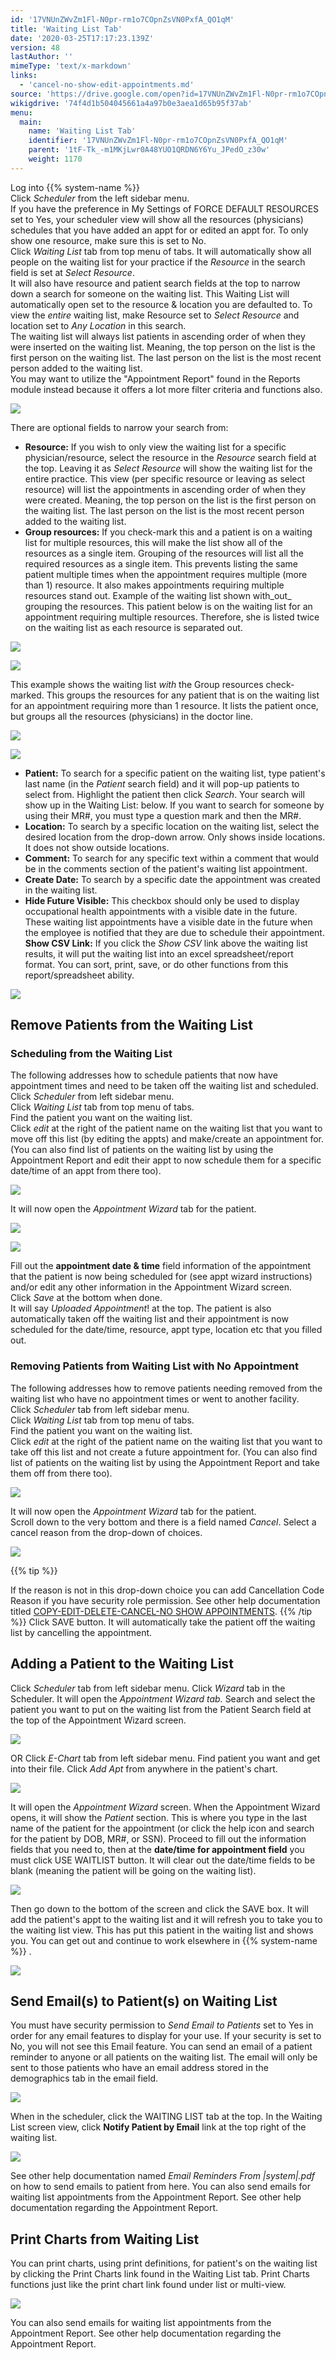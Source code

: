 ```yaml
---
id: '17VNUnZWvZm1Fl-N0pr-rm1o7COpnZsVN0PxfA_QO1qM'
title: 'Waiting List Tab'
date: '2020-03-25T17:17:23.139Z'
version: 48
lastAuthor: ''
mimeType: 'text/x-markdown'
links:
  - 'cancel-no-show-edit-appointments.md'
source: 'https://drive.google.com/open?id=17VNUnZWvZm1Fl-N0pr-rm1o7COpnZsVN0PxfA_QO1qM'
wikigdrive: '74f4d1b504045661a4a97b0e3aea1d65b95f37ab'
menu:
  main:
    name: 'Waiting List Tab'
    identifier: '17VNUnZWvZm1Fl-N0pr-rm1o7COpnZsVN0PxfA_QO1qM'
    parent: '1tF-Tk_-m1MKjLwr0A48YUO1QRDN6Y6Yu_JPedO_z30w'
    weight: 1170
---
```

Log into {{% system-name %}}  
Click *Scheduler* from the left sidebar menu.  
If you have the preference in My Settings of FORCE DEFAULT RESOURCES set to Yes, your scheduler view will show all the resources (physicians) schedules that you have added an appt for or edited an appt for. To only show one resource, make sure this is set to No.  
Click *Waiting List* tab from top menu of tabs. It will automatically show all people on the waiting list for your practice if the *Resource* in the search field is set at *Select Resource*.  
It will also have resource and patient search fields at the top to narrow down a search for someone on the waiting list. This Waiting List will automatically open set to the resource & location you are defaulted to. To view the *entire* waiting list, make Resource set to *Select Resource* and location set to *Any Location* in this search.  
The waiting list will always list patients in ascending order of when they were inserted on the waiting list. Meaning, the top person on the list is the first person on the waiting list. The last person on the list is the most recent person added to the waiting list.  
You may want to utilize the "Appointment Report" found in the Reports module instead because it offers a lot more filter criteria and functions also.
  
![](../waiting-list-tab.assets/4930fc4aad21c3f259a190d22061ed3f.png)  

There are optional fields to narrow your search from:
* <strong>Resource:</strong> If you wish to only view the waiting list for a specific physician/resource, select the resource in the <em>Resource</em> search field at the top. Leaving it as <em>Select Resource</em> will show the waiting list for the entire practice. This view (per specific resource or leaving as select resource) will list the appointments in ascending order of when they were created. Meaning, the top person on the list is the first person on the waiting list. The last person on the list is the most recent person added to the waiting list.
* <strong>Group resources:</strong> If you check-mark this and a patient is on a waiting list for multiple resources, this will make the list show all of the resources as a single item. Grouping of the resources will list all the required resources as a single item. This prevents listing the same patient multiple times when the appointment requires multiple (more than 1) resource. It also makes appointments requiring multiple resources stand out.
Example of the waiting list shown with_out_ grouping the resources. This patient below is on the waiting list for an appointment requiring multiple resources. Therefore, she is listed twice on the waiting list as each resource is separated out.
  
![](../waiting-list-tab.assets/5dc6ba7d46c4afeed3d627c5290dfd72.png)  
  
 ![](../waiting-list-tab.assets/907761ebc5c4fcb4ae3738583dcb2c6f.png)  
  
This example shows the waiting list *with* the Group resources check-marked. This groups the resources for any patient that is on the waiting list for an appointment requiring more than 1 resource. It lists the patient once, but groups all the resources (physicians) in the doctor line.
  
![](../waiting-list-tab.assets/662facdbe2317a473d515888a889a9e8.png)  
  
 ![](../waiting-list-tab.assets/db8ee580018805d75b3913343157cdad.png)  

* <strong>Patient:</strong> To search for a specific patient on the waiting list, type patient's last name (in the <em>Patient</em> search field) and it will pop-up patients to select from. Highlight the patient then click <em>Search</em>. Your search will show up in the Waiting List: below. If you want to search for someone by using their MR#, you must type a question mark and then the MR#.
* <strong>Location:</strong> To search by a specific location on the waiting list, select the desired location from the drop-down arrow. Only shows inside locations. It does not show outside locations.
* <strong>Comment:</strong> To search for any specific text within a comment that would be in the comments section of the patient's waiting list appointment.
* <strong>Create Date:</strong> To search by a specific date the appointment was created in the waiting list.
* <strong>Hide Future Visible:</strong> This checkbox should only be used to display occupational health appointments with a visible date in the future.  These waiting list appointments have a visible date in the future when the employee is notified that they are due to schedule their appointment.
**Show CSV Link:** If you click the *Show CSV* link above the waiting list results, it will put the waiting list into an excel spreadsheet/report format. You can sort, print, save, or do other functions from this report/spreadsheet ability.
  
![](../waiting-list-tab.assets/332b20f9fc0a23209c514b19fca305b4.png)  

  
## Remove Patients from the Waiting List  

  
### Scheduling from the Waiting List  
  
The following addresses how to schedule patients that now have appointment times and need to be taken off the waiting list and scheduled.  
Click *Scheduler* from left sidebar menu.  
Click *Waiting List* tab from top menu of tabs.  
Find the patient you want on the waiting list.  
Click *edit* at the right of the patient name on the waiting list that you want to move off this list (by editing the appts) and make/create an appointment for. (You can also find list of patients on the waiting list by using the Appointment Report and edit their appt to now schedule them for a specific date/time of an appt from there too).
  
![](../waiting-list-tab.assets/0287b862de1e94060d1f9dd7742779a2.png)  

It will now open the *Appointment Wizard* tab for the patient.
  
![](../waiting-list-tab.assets/85b4bbbe0db5f5a1b181683d1de2c36d.png)  

  
![](../waiting-list-tab.assets/d4aea98989ee4608d66f6c47fa17893c.png)  

Fill out the **appointment date & time** field information of the appointment that the patient is now being scheduled for (see appt wizard instructions) and/or edit any other information in the Appointment Wizard screen.  
Click *Save* at the bottom when done.  
It will say *Uploaded Appointment*! at the top. The patient is also automatically taken off the waiting list and their appointment is now scheduled for the date/time, resource, appt type, location etc that you filled out.
  
### Removing Patients from Waiting List with No Appointment  
  
The following addresses how to remove patients needing removed from the waiting list who have no appointment times or went to another facility.  
Click *Scheduler* tab from left sidebar menu.  
Click *Waiting List* tab from top menu of tabs.  
Find the patient you want on the waiting list.  
Click *edit* at the right of the patient name on the waiting list that you want to take off this list and not create a future appointment for. (You can also find list of patients on the waiting list by using the Appointment Report and take them off from there too).
  
![](../waiting-list-tab.assets/0287b862de1e94060d1f9dd7742779a2.png)  

It will now open the *Appointment Wizard* tab for the patient.  
Scroll down to the very bottom and there is a field named *Cancel*. Select a cancel reason from the drop-down of choices.
  
![](../waiting-list-tab.assets/0fdab72f312354e84c018c87433e5fa2.png)  

{{% tip %}}

If the reason is not in this drop-down choice you can add Cancellation Code Reason if you have security role permission. See other help documentation titled [COPY-EDIT-DELETE-CANCEL-NO SHOW APPOINTMENTS](cancel-no-show-edit-appointments.md).
{{% /tip %}}
Click SAVE button. It will automatically take the patient off the waiting list by cancelling the appointment.
  
## Adding a Patient to the Waiting List  

Click *Scheduler* tab from left sidebar menu.
Click *Wizard* tab in the Scheduler.
It will open the *Appointment Wizard tab.*
Search and select the patient you want to put on the waiting list from the Patient Search field at the top of the Appointment Wizard screen.
  
![](../waiting-list-tab.assets/46b2947f899f2c61691b7ce470daa87e.png)  

OR
Click *E-Chart* tab from left sidebar menu.
Find patient you want and get into their file.
Click *Add Apt* from anywhere in the patient's chart.
  
![](../waiting-list-tab.assets/507b78c32ffc04a328c123f2cb5f54d2.png)  

It will open the *Appointment Wizard* screen.
When the Appointment Wizard opens, it will show the *Patient* section. This is where you type in the last name of the patient for the appointment (or click the help icon and search for the patient by DOB, MR#, or SSN).
Proceed to fill out the information fields that you need to, then at the **date/time for appointment field** you must click USE WAITLIST button. It will clear out the date/time fields to be blank (meaning the patient will be going on the waiting list).
  
![](../waiting-list-tab.assets/de408db45dc546c6014c74e499ebcc98.png)  

Then go down to the bottom of the screen and click the SAVE box.
It will add the patient's appt to the waiting list and it will refresh you to take you to the waiting list view. This has put this patient in the waiting list and shows you. You can get out and continue to work elsewhere in {{% system-name %}} .
  
![](../waiting-list-tab.assets/32376101cbaed956368aec494402d065.png)  

  
## Send Email(s) to Patient(s) on Waiting List  

You must have security permission to *Send Email to Patients* set to Yes in order for any email features to display for your use. If your security is set to No, you will not see this Email feature.
You can send an email of a patient reminder to anyone or all patients on the waiting list. The email will only be sent to those patients who have an email address stored in the demographics tab in the email field.
  
![](../waiting-list-tab.assets/d2b0bbac408717d2ce19ceabfe1bb4be.png)  

When in the scheduler, click the WAITING LIST tab at the top.
In the Waiting List screen view, click **Notify Patient by Email** link at the top right of the waiting list.
  
![](../waiting-list-tab.assets/166159a4e55a2c7243d6099370a2b4d0.png)  

See other help documentation named *Email Reminders From |system|.pdf* on how to send emails to patient from here. You can also send emails for waiting list appointments from the Appointment Report. See other help documentation regarding the Appointment Report.
  
## Print Charts from Waiting List  

You can print charts, using print definitions, for patient's on the waiting list by clicking the Print Charts link found in the Waiting List tab. Print Charts functions just like the print chart link found under list or multi-view.
  
![](../waiting-list-tab.assets/e0deba9c53a96e701d42bfe3590323da.png)  

You can also send emails for waiting list appointments from the Appointment Report. See other help documentation regarding the Appointment Report.
